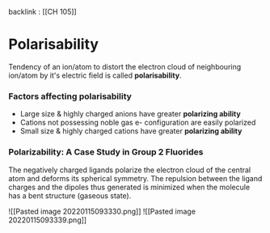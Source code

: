 backlink : [[CH 105]]

# Polarisability
Tendency of an ion/atom to distort the electron cloud of neighbouring ion/atom by it's electric field is called **polarisability**.

### Factors affecting polarisability
- Large size & highly charged anions have greater **polarizing ability** 
- Cations not possessing noble gas e- configuration are easily polarized
- Small size & highly charged cations have greater **polarizing ability**

### Polarizability: A Case Study in Group 2 Fluorides

The negatively charged ligands polarize the electron cloud of the central atom and deforms its spherical symmetry. The repulsion between the ligand charges and the dipoles thus generated is minimized when the molecule has a bent structure (gaseous state). 

![[Pasted image 20220115093330.png]]
![[Pasted image 20220115093339.png]]